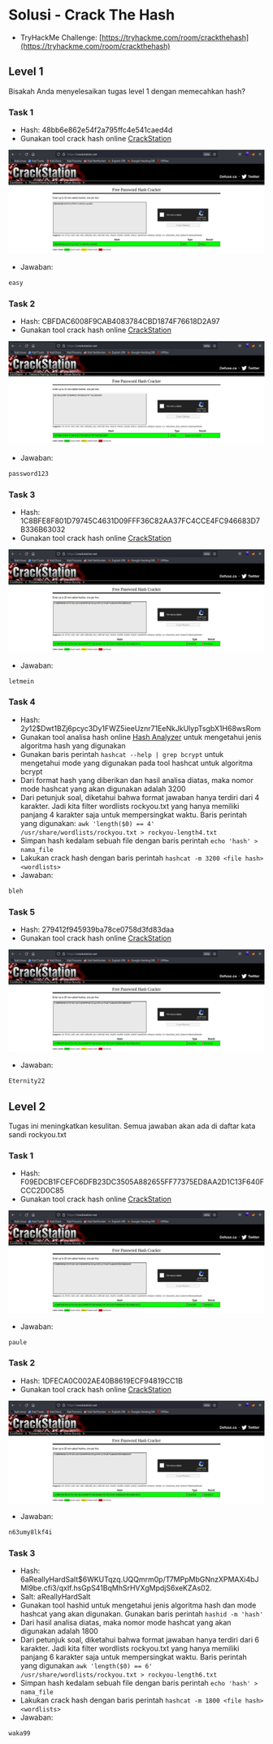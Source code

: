 # Solusi - Crack The Hash
- TryHackMe Challenge: [https://tryhackme.com/room/crackthehash](https://tryhackme.com/room/crackthehash)

## Level 1
Bisakah Anda menyelesaikan tugas level 1 dengan memecahkan hash?

### Task 1
- Hash: 48bb6e862e54f2a795ffc4e541caed4d
- Gunakan tool crack hash online [CrackStation](https://crackstation.net/)

![alt text](https://github.com/rahardian-dwi-saputra/TryHackMe-WriteUps/blob/main/Crack%20the%20hash/assets/ch%201.JPG)

- Jawaban:
```sh
easy
```

### Task 2
- Hash: CBFDAC6008F9CAB4083784CBD1874F76618D2A97
- Gunakan tool crack hash online [CrackStation](https://crackstation.net/)

![alt text](https://github.com/rahardian-dwi-saputra/TryHackMe-WriteUps/blob/main/Crack%20the%20hash/assets/ch%202.JPG)

- Jawaban:
```sh
password123
```

### Task 3
- Hash: 1C8BFE8F801D79745C4631D09FFF36C82AA37FC4CCE4FC946683D7B336B63032
- Gunakan tool crack hash online [CrackStation](https://crackstation.net/)

![alt text](https://github.com/rahardian-dwi-saputra/TryHackMe-WriteUps/blob/main/Crack%20the%20hash/assets/ch%203.JPG)

- Jawaban:
```sh
letmein
```

### Task 4
- Hash: $2y$12$Dwt1BZj6pcyc3Dy1FWZ5ieeUznr71EeNkJkUlypTsgbX1H68wsRom
- Gunakan tool analisa hash online [Hash Analyzer](https://www.tunnelsup.com/hash-analyzer/) untuk mengetahui jenis algoritma hash yang digunakan
- Gunakan baris perintah `hashcat --help | grep bcrypt` untuk mengetahui mode yang digunakan pada tool hashcat untuk algoritma bcrypt
- Dari format hash yang diberikan dan hasil analisa diatas, maka nomor mode hashcat yang akan digunakan adalah 3200
- Dari petunjuk soal, diketahui bahwa format jawaban hanya terdiri dari 4 karakter. Jadi kita filter wordlists rockyou.txt yang hanya memiliki panjang 4 karakter saja untuk mempersingkat waktu. Baris perintah yang digunakan: `awk 'length($0) == 4' /usr/share/wordlists/rockyou.txt > rockyou-length4.txt`
- Simpan hash kedalam sebuah file dengan baris perintah `echo 'hash' > nama_file`
- Lakukan crack hash dengan baris perintah `hashcat -m 3200 <file hash> <wordlists>`
- Jawaban:
```sh
bleh
```

### Task 5
- Hash: 279412f945939ba78ce0758d3fd83daa
- Gunakan tool crack hash online [CrackStation](https://crackstation.net/)

![alt text](https://github.com/rahardian-dwi-saputra/TryHackMe-WriteUps/blob/main/Crack%20the%20hash/assets/ch%203.JPG)

- Jawaban:
```sh
Eternity22
```

## Level 2
Tugas ini meningkatkan kesulitan. Semua jawaban akan ada di daftar kata sandi rockyou.txt

### Task 1
- Hash: F09EDCB1FCEFC6DFB23DC3505A882655FF77375ED8AA2D1C13F640FCCC2D0C85
- Gunakan tool crack hash online [CrackStation](https://crackstation.net/)

![alt text](https://github.com/rahardian-dwi-saputra/TryHackMe-WriteUps/blob/main/Crack%20the%20hash/assets/ch%203.JPG)

- Jawaban:
```sh
paule
```

### Task 2
- Hash: 1DFECA0C002AE40B8619ECF94819CC1B
- Gunakan tool crack hash online [CrackStation](https://crackstation.net/)

![alt text](https://github.com/rahardian-dwi-saputra/TryHackMe-WriteUps/blob/main/Crack%20the%20hash/assets/ch%203.JPG)

- Jawaban:
```sh
n63umy8lkf4i
```

### Task 3
- Hash: $6$aReallyHardSalt$6WKUTqzq.UQQmrm0p/T7MPpMbGNnzXPMAXi4bJMl9be.cfi3/qxIf.hsGpS41BqMhSrHVXgMpdjS6xeKZAs02.
- Salt: aReallyHardSalt
- Gunakan tool hashid untuk mengetahui jenis algoritma hash dan mode hashcat yang akan digunakan. Gunakan baris perintah `hashid -m 'hash'`
- Dari hasil analisa diatas, maka nomor mode hashcat yang akan digunakan adalah 1800
- Dari petunjuk soal, diketahui bahwa format jawaban hanya terdiri dari 6 karakter. Jadi kita filter wordlists rockyou.txt yang hanya memiliki panjang 6 karakter saja untuk mempersingkat waktu. Baris perintah yang digunakan `awk 'length($0) == 6' /usr/share/wordlists/rockyou.txt > rockyou-length6.txt`
- Simpan hash kedalam sebuah file dengan baris perintah `echo 'hash' > nama_file`
- Lakukan crack hash dengan baris perintah `hashcat -m 1800 <file hash> <wordlists>`
- Jawaban:
```sh
waka99
```